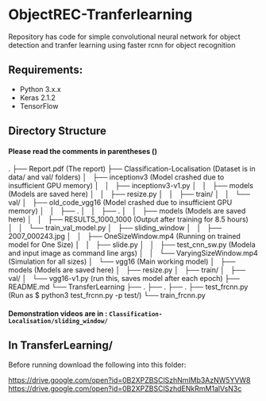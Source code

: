 # ObjectREC-Tranferlearning
Repository has code for simple convolutional neural network for object detection and tranfer learning using faster rcnn for object recognition

## Requirements:
* Python 3.x.x
* Keras 2.1.2
* TensorFlow

## Directory Structure
#### Please read the comments in parentheses () 
.
├──	Report.pdf (The report)
├── Classification-Localisation (Dataset is in data/ and val/ folders)
│   ├── inceptionv3 (Model crashed due to insufficient GPU memory)
│   │   ├── inceptionv3-v1.py
│   │   ├── models (Models are saved here)
│   │   ├── resize.py
│   │   ├── train/
│   │   └── val/
│   ├── old_code_vgg16 (Model crashed due to insufficient GPU memory)
│   │   ├── .
│   │   ├── .
│   │   ├── models (Models are saved here)
│   │   ├── RESULTS_1000_1000 (Output after training for 8.5 hours)
│   │   └── train_val_model.py
│   ├── sliding_window 
│   │   ├── 2007_000243.jpg
│   │   ├── OneSizeWindow.mp4 (Running on trained model for One Size)
│   │   ├── slide.py
│   │   ├── test_cnn_sw.py (Modela and input image as command line args)
│   │   └── VaryingSizeWindow.mp4 (Simulation for all sizes)
│   └── vgg16 (Main working model)
│       ├── models (Models are saved here)
│       ├── resize.py
│       ├── train/
│       ├── val/
│       └── vgg16-v1.py (run this, saves model after each epoch)
├── README.md
└── TransferLearning
    ├── .
    ├── .
    ├── .
    ├── test_frcnn.py (Run as $ python3 test_frcnn.py -p test/)
    └── train_frcnn.py 


#### Demonstration videos are in : ```Classification-Localisation/sliding_window/```

## In TransferLearning/ 
Before running download the following into this folder:

https://drive.google.com/open?id=0B2XPZBSClSzhNmlMb3AzNW5YVW8
https://drive.google.com/open?id=0B2XPZBSClSzhdENkRmM1alVsN3c
